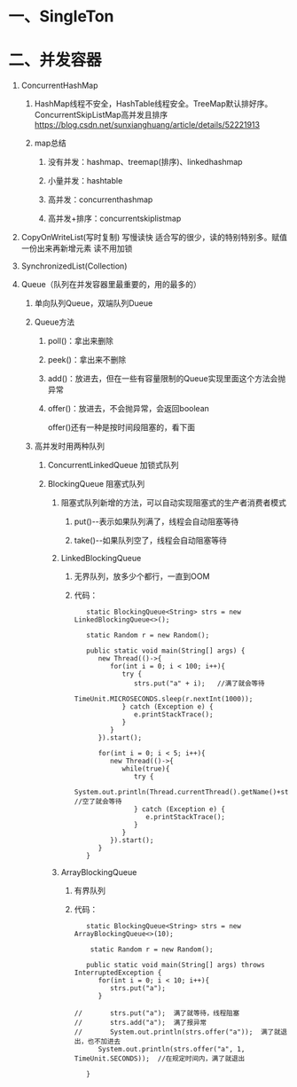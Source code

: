# 一、SingleTon

# 二、并发容器

   1. ConcurrentHashMap
      1. HashMap线程不安全，HashTable线程安全。TreeMap默认排好序。
         ConcurrentSkipListMap高并发且排序 https://blog.csdn.net/sunxianghuang/article/details/52221913
         
      2. map总结
         1. 没有并发：hashmap、treemap(排序)、linkedhashmap
         
         2. 小量并发：hashtable
         
         3. 高并发：concurrenthashmap
         
         4. 高并发+排序：concurrentskiplistmap
         
2. CopyOnWriteList(写时复制) 写慢读快  适合写的很少，读的特别特别多。赋值一份出来再新增元素  读不用加锁

3. SynchronizedList(Collection)

4. Queue（队列在并发容器里最重要的，用的最多的）

   1. 单向队列Queue，双端队列Dueue
   
   2. Queue方法
   
      1. poll()：拿出来删除
            
      2. peek()：拿出来不删除 
      
      3. add()：放进去，但在一些有容量限制的Queue实现里面这个方法会抛异常
      
      4. offer()：放进去，不会抛异常，会返回boolean
      
         offer()还有一种是按时间段阻塞的，看下面
   
   2. 高并发时用两种队列
   
      1. ConcurrentLinkedQueue   加锁式队列
      
      2. BlockingQueue  阻塞式队列
      
         1. 阻塞式队列新增的方法，可以自动实现阻塞式的生产者消费者模式
         
            1. put()--表示如果队列满了，线程会自动阻塞等待
            
            2. take()--如果队列空了，线程会自动阻塞等待
      
         1. LinkedBlockingQueue 
         
            1. 无界队列，放多少个都行，一直到OOM
            
            2. 代码：
            
               ```
                  static BlockingQueue<String> strs = new LinkedBlockingQueue<>();
	
                  static Random r = new Random();

                  public static void main(String[] args) {
                     new Thread(()->{
                        for(int i = 0; i < 100; i++){
                           try {
                              strs.put("a" + i);   //满了就会等待
                              TimeUnit.MICROSECONDS.sleep(r.nextInt(1000)); 
                           } catch (Exception e) {
                              e.printStackTrace();
                           }
                        }
                     }).start();

                     for(int i = 0; i < 5; i++){
                        new Thread(()->{
                           while(true){
                              try {
                                 System.out.println(Thread.currentThread().getName()+strs.take()); //空了就会等待
                              } catch (Exception e) {
                                 e.printStackTrace();
                              }
                           }
                        }).start();
                     }
                  }
               ```
         
         2. ArrayBlockingQueue 
         
            1. 有界队列
            
            2. 代码：
            
               ```
                  static BlockingQueue<String> strs = new ArrayBlockingQueue<>(10);
	
	               static Random r = new Random();
                  
                  public static void main(String[] args) throws InterruptedException {
                     for(int i = 0; i < 10; i++){
                        strs.put("a");
                     }

               //		strs.put("a");  满了就等待，线程阻塞
               //		strs.add("a");  满了报异常
               //		System.out.println(strs.offer("a"));  满了就退出，也不加进去
                     System.out.println(strs.offer("a", 1, TimeUnit.SECONDS));  //在规定时间内，满了就退出

                  }
               ```
